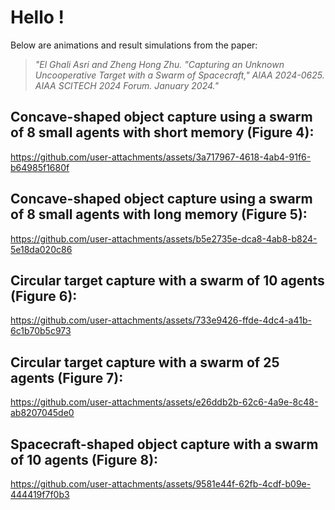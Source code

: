# Hello !

Below are animations and result simulations from the paper:

>*"El Ghali Asri and Zheng Hong Zhu. "Capturing an Unknown Uncooperative Target with a Swarm of Spacecraft," AIAA 2024-0625. AIAA SCITECH 2024 Forum. January 2024."*

## **Concave-shaped object capture using a swarm of 8 small agents with short memory (Figure 4):**

https://github.com/user-attachments/assets/3a717967-4618-4ab4-91f6-b64985f1680f

## **Concave-shaped object capture using a swarm of 8 small agents with long memory (Figure 5):**

https://github.com/user-attachments/assets/b5e2735e-dca8-4ab8-b824-5e18da020c86

## **Circular target capture with a swarm of 10 agents (Figure 6):**

https://github.com/user-attachments/assets/733e9426-ffde-4dc4-a41b-6c1b70b5c973

## **Circular target capture with a swarm of 25 agents (Figure 7):**

https://github.com/user-attachments/assets/e26ddb2b-62c6-4a9e-8c48-ab8207045de0

## **Spacecraft-shaped object capture with a swarm of 10 agents (Figure 8):**

https://github.com/user-attachments/assets/9581e44f-62fb-4cdf-b09e-444419f7f0b3
